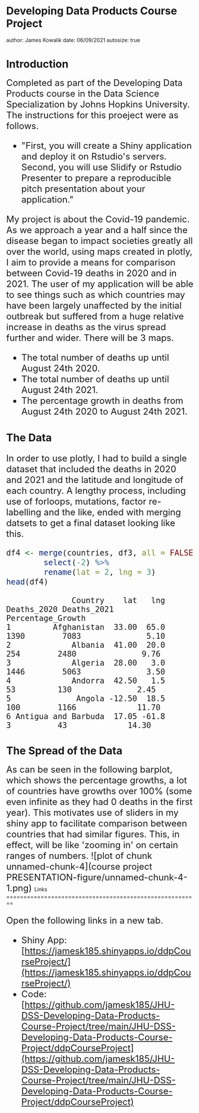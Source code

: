 Developing Data Products Course Project
========================================================
author: James Kowalik
date: 06/09/2021
autosize: true

Introduction
========================================================

<font size="5">Completed as part of the Developing Data Products course in the Data Science Specialization by Johns Hopkins University. The instructions for this proeject were as follows.

- "First, you will create a Shiny application and deploy it on Rstudio's servers. Second, you will use Slidify or Rstudio Presenter to prepare a reproducible pitch presentation about your application."

My project is about the Covid-19 pandemic. As we approach a year and a half since the disease began to impact societies greatly all over the world, using maps created in plotly, I aim to provide a means for comparison between Covid-19 deaths in 2020 and in 2021. The user of my application will be able to see things such as which countries may have been largely unaffected by the initial outbreak but suffered from a huge relative increase in deaths as the virus spread further and wider. There will be 3 maps.

- The total number of deaths up until August 24th 2020.
- The total number of deaths up until August 24th 2021.
- The percentage growth in deaths from August 24th 2020 to August 24th 2021.

</font>

The Data
========================================================
<font size="5">


In order to use plotly, I had to build a single dataset that included the deaths in 2020 and 2021 and the latitude and longitude of each country. A lengthy process, including use of forloops, mutations, factor re-labelling and the like, ended with merging datsets to get a final dataset looking like this.



```r
df4 <- merge(countries, df3, all = FALSE) %>% 
        select(-2) %>%
        rename(lat = 2, lng = 3)
head(df4)
```

```
              Country    lat   lng Deaths_2020 Deaths_2021 Percentage_Growth
1         Afghanistan  33.00  65.0        1390        7083              5.10
2             Albania  41.00  20.0         254        2480              9.76
3             Algeria  28.00   3.0        1446        5063              3.50
4             Andorra  42.50   1.5          53         130              2.45
5              Angola -12.50  18.5         100        1166             11.70
6 Antigua and Barbuda  17.05 -61.8           3          43             14.30
```
</font>

The Spread of the Data
========================================================
<font size="5">
As can be seen in the following barplot, which shows the percentage growths, a lot of countries have growths over 100% (some even infinite as they had 0 deaths in the first year). This motivates use of sliders in my shiny app to facilitate comparison between countries that had similar figures. This, in effect, will be like 'zooming in' on certain ranges of numbers.
![plot of chunk unnamed-chunk-4](course project PRESENTATION-figure/unnamed-chunk-4-1.png)
</font>
Links
========================================================
<font size="5">

Open the following links in a new tab.

- Shiny App: [https://jamesk185.shinyapps.io/ddpCourseProject/](https://jamesk185.shinyapps.io/ddpCourseProject/)
- Code: [https://github.com/jamesk185/JHU-DSS-Developing-Data-Products-Course-Project/tree/main/JHU-DSS-Developing-Data-Products-Course-Project/ddpCourseProject](https://github.com/jamesk185/JHU-DSS-Developing-Data-Products-Course-Project/tree/main/JHU-DSS-Developing-Data-Products-Course-Project/ddpCourseProject)
<font size="5">
